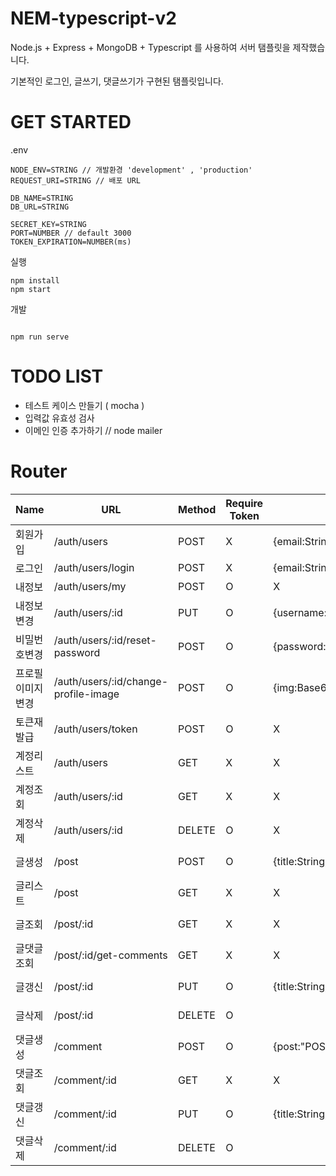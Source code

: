 # NEM-typescript-v2

Node.js + Express + MongoDB + Typescript 를 사용하여 서버 탬플릿을 제작했습니다.

기본적인 로그인, 글쓰기, 댓글쓰기가 구현된 탬플릿입니다.

# GET STARTED

.env

```
NODE_ENV=STRING // 개발환경 'development' , 'production'
REQUEST_URI=STRING // 배포 URL

DB_NAME=STRING
DB_URL=STRING

SECRET_KEY=STRING
PORT=NUMBER // default 3000
TOKEN_EXPIRATION=NUMBER(ms)
```

실행

```
npm install
npm start
```

개발

```

npm run serve

```

# TODO LIST

-   테스트 케이스 만들기 ( mocha )
-   입력값 유효성 검사
-   이메인 인증 추가하기 // node mailer

# Router

| Name             | URL                                  | Method | Require Token | Request                                        | Response                             |
| ---------------- | ------------------------------------ | ------ | ------------- | ---------------------------------------------- | ------------------------------------ |
| 회원가입         | /auth/users                          | POST   | X             | {email:String,password:String,username:String} | {result: true}                       |
| 로그인           | /auth/users/login                    | POST   | X             | {email:String,password:String}                 | {result: true,data:"TOKEN"}          |
| 내정보           | /auth/users/my                       | POST   | O             | X                                              | {result:true,data:"USER_DATA"}       |
| 내정보변경       | /auth/users/:id                      | PUT    | O             | {username:String}                              | {result:true}                        |
| 비밀번호변경     | /auth/users/:id/reset-password       | POST   | O             | {password:String}                              | {result:true}                        |
| 프로필이미지변경 | /auth/users/:id/change-profile-image | POST   | O             | {img:Base64}                                   | {result:true}                        |
| 토큰재발급       | /auth/users/token                    | POST   | O             | X                                              | {result: true,data:"TOKEN"}          |
| 계정리스트       | /auth/users                          | GET    | X             | X                                              | {result: true,data:["USER DATA"]}    |
| 계정조회         | /auth/users/:id                      | GET    | X             | X                                              | {result: true,data:"USER DATA"}      |
| 계정삭제         | /auth/users/:id                      | DELETE | O             | X                                              | {result: true}                       |
| 글생성           | /post                                | POST   | O             | {title:String,content:String}                  | {result: true,data:"POST DATA"}      |
| 글리스트         | /post                                | GET    | X             | X                                              | {result: true,data:["POST DATA"]}    |
| 글조회           | /post/:id                            | GET    | X             | X                                              | {result: true,data:"POST DATA"}      |
| 글댓글조회       | /post/:id/get-comments               | GET    | X             | X                                              | {result: true,data:["COMMENT DATA"]} |
| 글갱신           | /post/:id                            | PUT    | O             | {title:String,content:String}                  | {result: true,data:"POST DATA"}      |
| 글삭제           | /post/:id                            | DELETE | O             |                                                | {result: true,data:"POST DATA"}      |
| 댓글생성         | /comment                             | POST   | O             | {post:"POST ID",content:String}                | {result: true,data:"COMMENT DATA"}   |
| 댓글조회         | /comment/:id                         | GET    | X             | X                                              | {result: true,data:"COMMENT DATA"}   |
| 댓글갱신         | /comment/:id                         | PUT    | O             | {title:String,content:String}                  | {result: true,data:"COMMENT DATA"}   |
| 댓글삭제         | /comment/:id                         | DELETE | O             |                                                | {result: true,data:"COMMENT DATA"}   |
